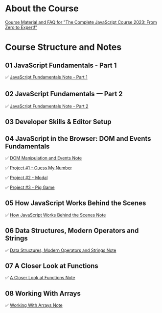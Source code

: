 # About the Course

[Course Material and FAQ for "The Complete JavaScript Course 2023: From Zero to Expert!"](README-AboutCourse.md)

# Course Structure and Notes

## 01 JavaScript Fundamentals - Part 1

✅ [JavaScript Fundamentals Note - Part 1](/01-Fundamentals-Part-1/01_Notes.md)

## 02 JavaScript Fundamentals 一 Part 2

✅ [JavaScript Fundamentals Note - Part 2](/02-Fundamentals-Part-2/02_Notes.md)

## 03 Developer Skills & Editor Setup

## 04 JavaScript in the Browser: DOM and Events Fundamentals

✅ [DOM Manipulation and Events Note](/05-Guess-My-Number/04_DOM_Manipulation.md)

✅ [Project #1 - Guess My Number](/05-Guess-My-Number/starter/)

✅ [Project #2 - Modal](/06-Modal/starter/)

✅ [Project #3 - Pig Game](/07-Pig-Game/starter/)

## 05 How JavaScript Works Behind the Scenes

✅ [How JavaScript Works Behind the Scenes Note](/08-Behind-the-Scenes/05_Notes.md)

## 06 Data Structures, Modern Operators and Strings

✅ [Data Structures, Modern Operators and Strings Note](/09-Data-Structures-Operators/06_Notes.md)

## 07 A Closer Look at Functions

✅ [A Closer Look at Functions Note](/10-Functions/07_Notes.md)

## 08 Working With Arrays

✅ [Working With Arrays Note](/11-Arrays-Bankist/08_Notes.md)
